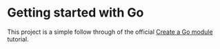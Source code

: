 # Getting started with Go

This project is a simple follow through of the official [Create a Go module](https://go.dev/doc/tutorial/create-module) tutorial.

